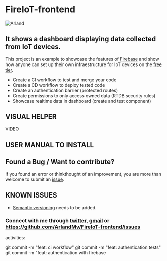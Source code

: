 # FireIoT-frontend

![Arland](https://ibb.co/xCMSX85)

## It shows a dashboard displaying data collected from IoT devices.

This project is an example to showcase the features of [Firebase](https://youtu.be/XHvWx1F3S4A) and show how anyone can set up their own infraestructure for IoT devices on the [free tier](https://firebase.google.com/pricing).

- Create a CI workflow to test and merge your code
- Create a CD workflow to deploy tested code
- Create an authentication barrier (protected routes)
- Create permissions to only access owned data (RTDB security rules)
- Showcase realtime data in dashboard (create and test component)

## VISUAL HELPER

VIDEO

## USER MANUAL TO INSTALL

## Found a Bug / Want to contribute?

If you found an error or thinkthought of an improvement, you are more than welcome to submit an [issue](https://github.com/ArlandMv/FireIoT-frontend/issues).

## KNOWN ISSUES

- [Semantic versioning](https://github.com/google-github-actions/release-please-action) needs to be added.

### Connect with me through [twitter](), [gmail]() or https://github.com/ArlandMv/FireIoT-frontend/issues

activities:

git commit -m "feat: ci workflow"
git commit -m "feat: authentication tests"
git commit -m "feat: authentication with firebase
